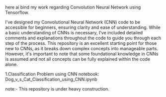 here ai bind my work regarding Convolution Neural Network using Tensorflow.

I've designed my Convolutional Neural Network (CNN) code to be accessible for beginners, ensuring clarity and ease of understanding. While a basic understanding of CNNs is necessary, I've included detailed comments and explanations throughout the code to guide you through each step of the process. This repository is an excellent starting point for those new to CNNs, as it breaks down complex concepts into manageable parts. However, it's important to note that some foundational knowledge in CNNs is assumed and not all concepts can be fully explained within the code alone.

1.Classification Problem using CNN
notebook: Dog_v_s_Cat_Classification_using_CNN.ipynb

note:- This repository is under heavy construction.
